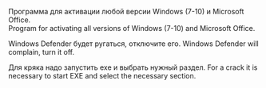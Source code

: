 Программа для активации любой версии Windows (7-10) и Microsoft Office.  
Program for activating all versions of Windows (7-10) and Microsoft Office.

Windows Defender будет ругаться, отключите его.
Windows Defender will complain, turn it off.

Для кряка надо запустить ехе и выбрать нужный раздел.
For a crack it is necessary to start EXE and select the necessary section.
